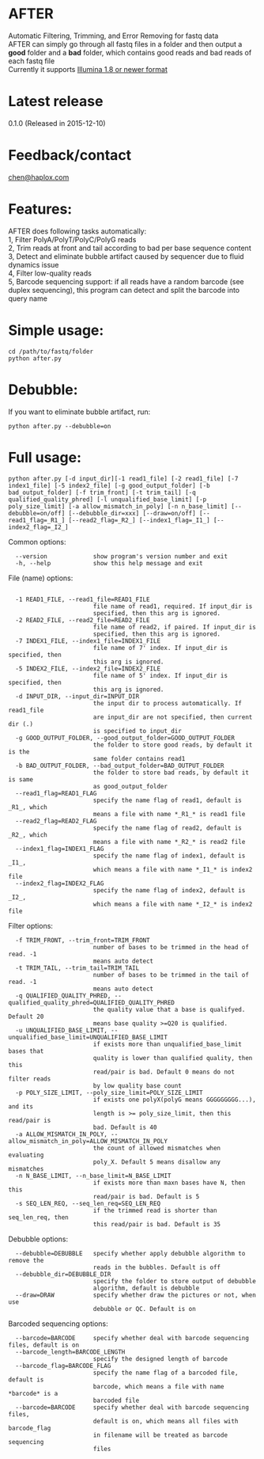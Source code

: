 # AFTER
Automatic Filtering, Trimming, and Error Removing for fastq data   
AFTER can simply go through all fastq files in a folder and then output a <b>good</b> folder and a <b>bad</b> folder, which contains good reads and bad reads of each fastq file   
Currently it supports [Illumina 1.8 or newer format](http://support.illumina.com/help/SequencingAnalysisWorkflow/Content/Vault/Informatics/Sequencing_Analysis/CASAVA/swSEQ_mCA_FASTQFiles.htm)   

# Latest release
0.1.0 (Released in 2015-12-10)

# Feedback/contact
chen@haplox.com

# Features:
AFTER does following tasks automatically:  
1, Filter PolyA/PolyT/PolyC/PolyG reads  
2, Trim reads at front and tail according to bad per base sequence content  
3, Detect and eliminate bubble artifact caused by sequencer due to fluid dynamics issue  
4, Filter low-quality reads   
5, Barcode sequencing support: if all reads have a random barcode (see duplex sequencing), this program can detect and split the barcode into query name

# Simple usage:
```shell
cd /path/to/fastq/folder
python after.py
```

# Debubble:
If you want to eliminate bubble artifact, run:  
```shell
python after.py --debubble=on
```

# Full usage:
```shell
python after.py [-d input_dir][-1 read1_file] [-2 read1_file] [-7 index1_file] [-5 index2_file] [-g good_output_folder] [-b bad_output_folder] [-f trim_front] [-t trim_tail] [-q qualified_quality_phred] [-l unqualified_base_limit] [-p poly_size_limit] [-a allow_mismatch_in_poly] [-n n_base_limit] [--debubble=on/off] [--debubble_dir=xxx] [--draw=on/off] [--read1_flag=_R1_] [--read2_flag=_R2_] [--index1_flag=_I1_] [--index2_flag=_I2_]
```
Common options:
```shell
  --version             show program's version number and exit
  -h, --help            show this help message and exit
```
File (name) options:
```shell

  -1 READ1_FILE, --read1_file=READ1_FILE
                        file name of read1, required. If input_dir is
                        specified, then this arg is ignored.
  -2 READ2_FILE, --read2_file=READ2_FILE
                        file name of read2, if paired. If input_dir is
                        specified, then this arg is ignored.
  -7 INDEX1_FILE, --index1_file=INDEX1_FILE
                        file name of 7' index. If input_dir is specified, then
                        this arg is ignored.
  -5 INDEX2_FILE, --index2_file=INDEX2_FILE
                        file name of 5' index. If input_dir is specified, then
                        this arg is ignored.
  -d INPUT_DIR, --input_dir=INPUT_DIR
                        the input dir to process automatically. If read1_file
                        are input_dir are not specified, then current dir (.)
                        is specified to input_dir
  -g GOOD_OUTPUT_FOLDER, --good_output_folder=GOOD_OUTPUT_FOLDER
                        the folder to store good reads, by default it is the
                        same folder contains read1
  -b BAD_OUTPUT_FOLDER, --bad_output_folder=BAD_OUTPUT_FOLDER
                        the folder to store bad reads, by default it is same
                        as good_output_folder
  --read1_flag=READ1_FLAG
                        specify the name flag of read1, default is _R1_, which
                        means a file with name *_R1_* is read1 file
  --read2_flag=READ2_FLAG
                        specify the name flag of read2, default is _R2_, which
                        means a file with name *_R2_* is read2 file
  --index1_flag=INDEX1_FLAG
                        specify the name flag of index1, default is _I1_,
                        which means a file with name *_I1_* is index2 file
  --index2_flag=INDEX2_FLAG
                        specify the name flag of index2, default is _I2_,
                        which means a file with name *_I2_* is index2 file
```
Filter options:
```shell
  -f TRIM_FRONT, --trim_front=TRIM_FRONT
                        number of bases to be trimmed in the head of read. -1
                        means auto detect
  -t TRIM_TAIL, --trim_tail=TRIM_TAIL
                        number of bases to be trimmed in the tail of read. -1
                        means auto detect
  -q QUALIFIED_QUALITY_PHRED, --qualified_quality_phred=QUALIFIED_QUALITY_PHRED
                        the quality value that a base is qualifyed. Default 20
                        means base quality >=Q20 is qualified.
  -u UNQUALIFIED_BASE_LIMIT, --unqualified_base_limit=UNQUALIFIED_BASE_LIMIT
                        if exists more than unqualified_base_limit bases that
                        quality is lower than qualified quality, then this
                        read/pair is bad. Default 0 means do not filter reads
                        by low quality base count
  -p POLY_SIZE_LIMIT, --poly_size_limit=POLY_SIZE_LIMIT
                        if exists one polyX(polyG means GGGGGGGGG...), and its
                        length is >= poly_size_limit, then this read/pair is
                        bad. Default is 40
  -a ALLOW_MISMATCH_IN_POLY, --allow_mismatch_in_poly=ALLOW_MISMATCH_IN_POLY
                        the count of allowed mismatches when evaluating
                        poly_X. Default 5 means disallow any mismatches
  -n N_BASE_LIMIT, --n_base_limit=N_BASE_LIMIT
                        if exists more than maxn bases have N, then this
                        read/pair is bad. Default is 5
  -s SEQ_LEN_REQ, --seq_len_req=SEQ_LEN_REQ
                        if the trimmed read is shorter than seq_len_req, then
                        this read/pair is bad. Default is 35
```
Debubble options:
```shell
  --debubble=DEBUBBLE   specify whether apply debubble algorithm to remove the
                        reads in the bubbles. Default is off
  --debubble_dir=DEBUBBLE_DIR
                        specify the folder to store output of debubble
                        algorithm, default is debubble
  --draw=DRAW           specify whether draw the pictures or not, when use
                        debubble or QC. Default is on
```
Barcoded sequencing options:
```
  --barcode=BARCODE     specify whether deal with barcode sequencing files, default is on
  --barcode_length=BARCODE_LENGTH
                        specify the designed length of barcode
  --barcode_flag=BARCODE_FLAG
                        specify the name flag of a barcoded file, default is
                        barcode, which means a file with name *barcode* is a
                        barcoded file
  --barcode=BARCODE     specify whether deal with barcode sequencing files,
                        default is on, which means all files with barcode_flag
                        in filename will be treated as barcode sequencing
                        files
```
